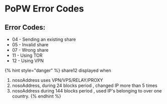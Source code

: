 # PoPW Error Codes

## Error Codes:

* 04 - Sending an existing share
* 05 - Invalid share
* 07 - Wrong share
* 11 - Using TOR
* 12 - Using VPN

{% hint style="danger" %}
share12 displayed when

1. nosoAddress uses VPN/VPS/RELAY/PROXY
2. nosoAddress, during 24 blocks period , changed IP more than 5 times
3. nosoAddress during 144 blocks period , used IP's belonging to over one country.
{% endhint %}

